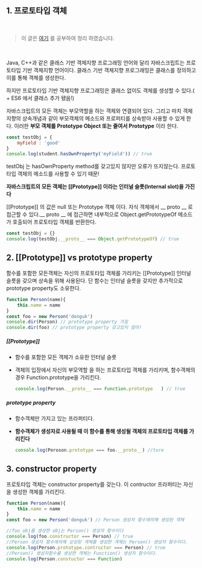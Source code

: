 ## 1. 프로토타입 객체

<br/>

> 이 글은 [여기](https://poiemaweb.com/js-prototype) 를 공부하여 정리 하였습니다.

<br/>

Java, C++과 같은 클래스 기반 객체지향 프로그래밍 언어와 달리 자바스크립트는 프로토타입 기반 객체지향 언어이다. 클래스 기반 객체지향 프로그래밍은 클래스를 정의하고 이를 통해 객체를 생성한다.

하지만 프로토타입 기반 객체지향 프로그래밍은 클래스 없이도 객체를 생성할 수 있다.( + ES6 에서 클래스 추가 됐음!)

자바스크립트의 모든 객체는 부모역할을 하는 객체와 연결되어 있다. 그리고 마치 객체 지향의 상속개념과 같이 부모객체의 메소드와 프로퍼티를 상속받아 사용할 수 있게 한다. 이러한 **부모 객체를 Prototype Object 또는 줄여서 Prototype** 이라 한다.

```javascript
const testObj = {
	myField : 'good'
}
console.log(student.hasOwnProperty('myField')) // true
```

testObj 는 hasOwnProperty method를 갖고있지 않지만 오류가 뜨지않는다. 프로토타입 객체의 메소드를 사용할 수 있기 때문!

**자바스크립트의 모든 객체는 [[Prototype]] 이라는 인터널 슬릇(Internal slot)을 가진다**

[[Prototype]] 의 값은 null 또는 Prototype 객체 이다. 자식 객체에서 __ proto __ 로 접근할 수 있다.__ proto __ 에 접근하면 내부적으로 Object.getPrototypeOf 메소드가 호출되어 프로토타입 객체를 반환한다.

```js
const testObj = {}
console.log(testObj.__proto__ === Object.getPrototypeOf) // true
```

 

## 2. [[Prototype]] vs prototype property

함수를 포함한 모든객체는 자신의 프로토타입 객체를 가리키는 [[Prototype]] 인터널 슬릇을 갖으며 상속을 위해 사용된다. 단 함수는 인터널 슬릇을 갖지만 추가적으로 prototype property도 소유한다.

```js
function Person(name){
	this.name = name
}
const foo = new Person('donguk')
console.dir(Person) // prototype property 가짐
console.dir(foo) // prototype property 갖고있지 않아!
```

##### [[Prototype]]

- 함수를 포함한 모든 객체가 소유한 인터널 슬릇

- 객체의 입장에서 자신의 부모역할 을 하는 프로토타입 객체를 가리키며, 함수객체의 경우 Function.prototype을 가리킨다.

  ```js
  console.log(Person.__proto__ === Function.prototype	) // true
  ```

##### prototype property

- 함수객체만 가지고 있는 프라퍼티다.

- **함수객체가 생성자로 사용될 때 이 함수를 통해 생성될 객체의 프로토타입 객체를 가리킨다**

  ```js
  console.log(Peroson.prototype === foo.__proto__) //ture
  ```



## 3. constructor property

프로토타입 객체는 constructor property를 갖는다. 이 contructor 프라퍼티는 자신을 생성한 객체를 가리킨다.

```js
function Person(name){
	this.name = name
}
const foo = new Person('donguk') // Person 생성자 함수에의해 생성된 객체

//foo obj를 생성한 obj는 Person() 생성자 함수이다
console.log(foo.constructor === Person) // true
//Person 생성자 함수에의해 상성된 객체를 생성한 객체는 Person() 생성자 함수이다.
console.log(Person.prototype.contructor === Person) // true
//Person() 생성자함수를 생성한 객체는 Function() 생성자 함수이다.
console.log(Person.constuctor === Function)
```

